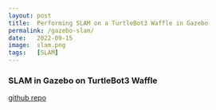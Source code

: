 ```yaml
---
layout: post
title:  Performing SLAM on a TurtleBot3 Waffle in Gazebo
permalink: /gazebo-slam/
date:   2022-09-15
image:  slam.png
tags:   [SLAM]
---
```

### SLAM in Gazebo on TurtleBot3 Waffle

[github repo](https://github.com/ashwath-karthikeyan/ros-slam-gazebo)